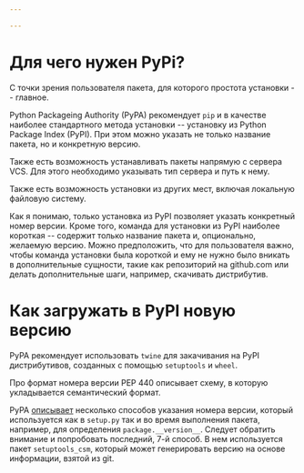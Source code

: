 ```yaml
---

---
```



# Для чего нужен PyPi?

С точки зрения пользователя пакета, для которого простота установки -- главное.

Python Packageing Authority (PyPA) рекомендует ``pip`` и в качестве наиболее
стандартного метода установки -- установку из Python Package Index (PyPI).
При этом можно указать не только название пакета, но и конкретную версию. 

Также есть возможность устанавливать пакеты напрямую с сервера VCS. Для этого 
необходимо указывать тип сервера и путь к нему. 

Также есть возможность установки из других мест, включая локальную файловую систему.

Как я понимаю, только установка из PyPI позволяет указать конкретный номер
версии. Кроме того, команда для установки из PyPI наиболее короткая -- содержит
только название пакета и, опционально, желаемую версию. Можно предположить, что
для пользователя важно, чтобы команда установки была короткой и ему не нужно
было вникать в дополнительные сущности, такие как репозиторий на github.com или
делать дополнительные шаги, например, скачивать дистрибутив. 

# Как загружать в PyPI новую версию

PyPA рекомендует использовать ``twine`` для закачивания на PyPI дистрибутивов, 
созданных с помощью ``setuptools`` и ``wheel``. 

Про формат номера версии PEP 440 описывает схему, в которую укладывается семантический формат.

PyPA
[описывает](https://packaging.python.org/guides/single-sourcing-package-version/#single-sourcing-the-version)
несколько способов указания номера версии, который используется как в
``setup.py`` так и во время выполнения пакета, например, для определения
``package.__version__``. Следует обратить внимание и попробовать последний, 7-й
способ.  В нем используется пакет ``setuptools_csm``, который может
генерировать версию на основе информации, взятой из git. 


